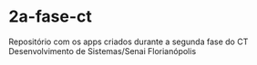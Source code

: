 # 2a-fase-ct
Repositório com os apps criados durante a segunda fase do CT Desenvolvimento de Sistemas/Senai Florianópolis
